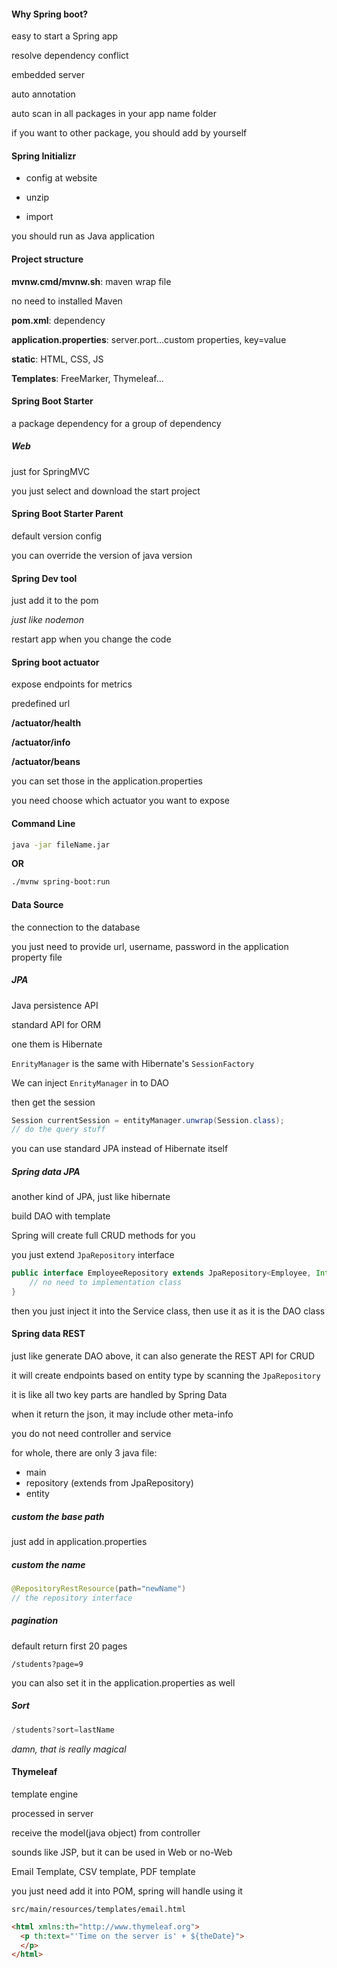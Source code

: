 #### Why Spring boot?

easy to start a Spring app

resolve dependency conflict

embedded server

auto annotation

auto scan in all packages in your app name folder

if you want to other package, you should add by yourself

#### Spring Initializr

- config at website

- unzip

- import

you should run as Java application

#### Project structure

**mvnw.cmd/mvnw.sh**: maven wrap file

no need to installed Maven

**pom.xml**: dependency

**application.properties**: server.port…custom properties, key=value

**static**: HTML, CSS, JS

**Templates**: FreeMarker, Thymeleaf...

#### Spring Boot Starter

a package dependency for a group of dependency

##### Web

just for SpringMVC

you just select and download the start project

#### Spring Boot Starter Parent

default version config

you can override the version of java version

#### Spring Dev tool

just add it to the pom

*just like nodemon*

restart app when you change the code

#### Spring boot actuator

expose endpoints for metrics

predefined url

**/actuator/health**

**/actuator/info**

**/actuator/beans**

you can set those in the application.properties

you need choose which actuator you want to expose

#### Command Line

```bash
java -jar fileName.jar
```

**OR**

```bash
./mvnw spring-boot:run
```

#### Data Source

the connection to the database

you just need to provide url, username, password in the application property file

##### JPA

Java persistence API

standard API for ORM

one them is Hibernate

`EnrityManager` is the same with Hibernate's `SessionFactory`

We can inject `EnrityManager` in to DAO

then get the session

```java
Session currentSession = entityManager.unwrap(Session.class);
// do the query stuff
```

you can use standard JPA instead of Hibernate itself

##### Spring data JPA

another kind of JPA, just like hibernate

build DAO with template

Spring will create full CRUD methods for you

you just extend `JpaRepository` interface

```java
public interface EmployeeRepository extends JpaRepository<Employee, Integer> {
	// no need to implementation class
}
```

then you just inject it into the Service class, then use it as it is the DAO class

#### Spring data REST

just like generate DAO above, it can also generate the REST API for CRUD

it will create endpoints based on entity type by scanning the `JpaRepository`

it is like all two key parts are handled by Spring Data

when it return the json, it may include other meta-info

you do not need controller and service

for whole, there are only 3 java file:

- main
- repository (extends from JpaRepository)
- entity

##### custom the base path

just add in application.properties

##### custom the name

```java
@RepositoryRestResource(path="newName")
// the repository interface
```

##### pagination

default return first 20 pages

```
/students?page=9
```

you can also set it in the application.properties as well

##### Sort

```java
/students?sort=lastName
```

*damn, that is really magical*

#### Thymeleaf

template engine

processed in server

receive the model(java object) from controller

sounds like JSP, but it can be used in Web or no-Web

Email Template, CSV template, PDF template

you just need add it into POM, spring will handle using it

`src/main/resources/templates/email.html`

```html
<html xmlns:th="http://www.thymeleaf.org">
  <p th:text="'Time on the server is' + ${theDate}">
  </p>
</html>
```

